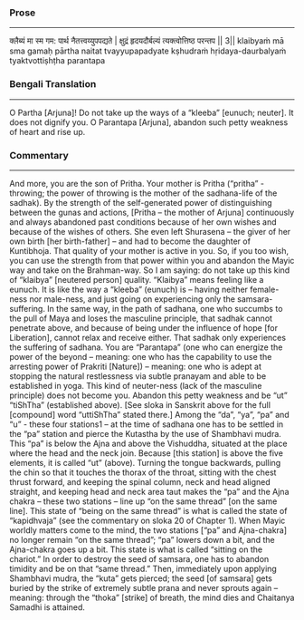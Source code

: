 ### Prose 
 --- 
क्लैब्यं मा स्म गम: पार्थ नैतत्त्वय्युपपद्यते |
क्षुद्रं हृदयदौर्बल्यं त्यक्त्वोत्तिष्ठ परन्तप || 3||
klaibyaṁ mā sma gamaḥ pārtha naitat tvayyupapadyate
kṣhudraṁ hṛidaya-daurbalyaṁ tyaktvottiṣhṭha parantapa

### Bengali Translation 
 --- 
O Partha [Arjuna]! Do not take up the ways of a “kleeba” [eunuch; neuter]. It does not dignify you. O Parantapa [Arjuna], abandon such petty weakness of heart and rise up.

### Commentary 
 --- 
And more, you are the son of Pritha. Your mother is Pritha (“pritha” - throwing; the power of throwing is the mother of the sadhana-life of the sadhak). By the strength of the self-generated power of distinguishing between the gunas and actions, [Pritha – the mother of Arjuna] continuously and always abandoned past conditions because of her own wishes and because of the wishes of others. She even left Shurasena – the giver of her own birth [her birth-father] – and had to become the daughter of Kuntibhoja. That quality of your mother is active in you. So, if you too wish, you can use the strength from that power within you and abandon the Mayic way and take on the Brahman-way. So I am saying: do not take up this kind of “klaibya” [neutered person] quality. “Klaibya” means feeling like a eunuch. It is like the way a “kleeba” (eunuch) is – having neither female-ness nor male-ness, and just going on experiencing only the samsara-suffering. In the same way, in the path of sadhana, one who succumbs to the pull of Maya and loses the masculine principle, that sadhak cannot penetrate above, and because of being under the influence of hope [for Liberation], cannot relax and receive either. That sadhak only experiences the suffering of sadhana. You are “Parantapa” (one who can energize the power of the beyond – meaning: one who has the capability to use the arresting power of Prakriti [Nature]) – meaning: one who is adept at stopping the natural restlessness via subtle pranayam and able to be established in yoga. This kind of neuter-ness (lack of the masculine principle) does not become you. Abandon this petty weakness and be “ut” “tiShTha” (established above). [See sloka in Sanskrit above for the full [compound] word “uttiShTha” stated there.] Among the “da”, “ya”, “pa” and “u” - these four stations1 – at the time of sadhana one has to be settled in the “pa” station and pierce the Kutastha by the use of Shambhavi mudra. This “pa” is below the Ajna and above the Vishuddha, situated at the place where the head and the neck join. Because [this station] is above the five elements, it is called “ut” (above). Turning the tongue backwards, pulling the chin so that it touches the thorax of the throat, sitting with the chest thrust forward, and keeping the spinal column, neck and head aligned straight, and keeping head and neck area taut makes the “pa” and the Ajna chakra – these two stations – line up “on the same thread” [on the same line]. This state of “being on the same thread” is what is called the state of “kapidhvaja” (see the commentary on sloka 20 of Chapter 1). When Mayic worldly matters come to the mind, the two stations [“pa” and Ajna-chakra] no longer remain “on the same thread”; “pa” lowers down a bit, and the Ajna-chakra goes up a bit. This state is what is called “sitting on the chariot.” In order to destroy the seed of samsara, one has to abandon timidity and be on that “same thread.” Then, immediately upon applying Shambhavi mudra, the “kuta” gets pierced; the seed [of samsara] gets buried by the strike of extremely subtle prana and never sprouts again – meaning: through the “thoka” [strike] of breath, the mind dies and Chaitanya Samadhi is attained.